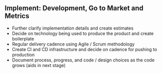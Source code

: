 ## Implement: Development, Go to Market and Metrics

* Further clarify implementation details and create estimates
* Decide on technology being used to produce the product and create boilerplate
* Regular delivery cadence using Agile / Scrum methodology
* Create CI and CD infrastructure and decide on cadence for pushing to production
* Document process, progress, and code / design choices as the code grows \(aids in next stage\)




